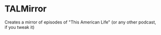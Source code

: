 TALMirror
=========

Creates a mirror of episodes of "This American Life" (or any other podcast, if you tweak it)
